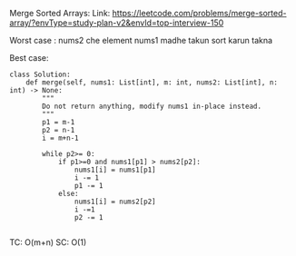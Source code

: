 Merge Sorted Arrays:
Link: https://leetcode.com/problems/merge-sorted-array/?envType=study-plan-v2&envId=top-interview-150

Worst case : nums2 che element nums1 madhe takun sort karun takna


Best case:
```
class Solution:
    def merge(self, nums1: List[int], m: int, nums2: List[int], n: int) -> None:
        """
        Do not return anything, modify nums1 in-place instead.
        """
        p1 = m-1
        p2 = n-1
        i = m+n-1
        
        while p2>= 0:
            if p1>=0 and nums1[p1] > nums2[p2]:
                nums1[i] = nums1[p1]
                i -= 1
                p1 -= 1
            else:
                nums1[i] = nums2[p2]
                i -=1
                p2 -= 1
        
```

TC: O(m+n)
SC: O(1)

